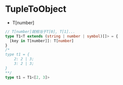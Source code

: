 # TupleToObject
- T[number]
```ts
// T[number]就相当于T[0], T[1]...
type T1<T extends (string | number | symbol)[]> = {
  [key in T[number]]: T[number]
}
/*
type t1 = {
    2: 2 | 3;
    3: 2 | 3;
}
**/
type t1 = T1<[2, 3]>  
```
